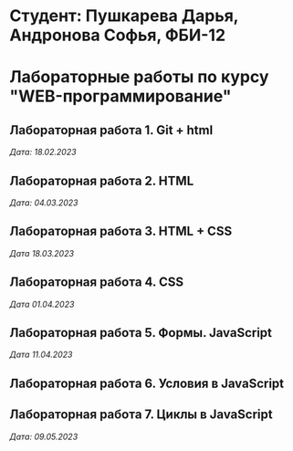 # Студент: Пушкарева Дарья, Андронова Софья, ФБИ-12

# Лабораторные работы по курсу "WEB-программирование"

## Лабораторная работа 1. Git + html

*Дата: 18.02.2023*

## Лабораторная работа 2. HTML

*Дата: 04.03.2023*

## Лабораторная работа 3. HTML + CSS

*Дата 18.03.2023*

## Лабораторная работа 4. CSS

*Дата 01.04.2023*

## Лабораторная работа 5. Формы. JavaScript

*Дата 11.04.2023*

## Лабораторная работа 6. Условия в JavaScript

## Лабораторная работа 7. Циклы в JavaScript

*Дата: 09.05.2023*



